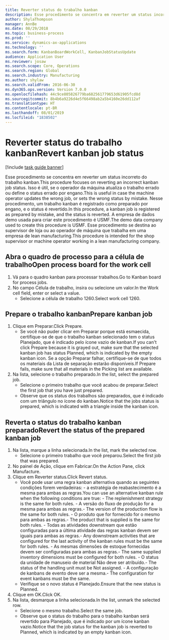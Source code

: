 ```yaml
---
title: Reverter status do trabalho kanban
description: Esse procedimento se concentra em reverter um status incorreto do trabalho kanban.
author: ShylaThompson
manager: AnnBe
ms.date: 08/29/2018
ms.topic: business-process
ms.prod: ''
ms.service: dynamics-ax-applications
ms.technology: ''
ms.search.form: KanbanBoardWorkCell, KanbanJobStatusUpdate
audience: Application User
ms.reviewer: josaw
ms.search.scope: Core, Operations
ms.search.region: Global
ms.search.industry: Manufacturing
ms.author: shylaw
ms.search.validFrom: 2016-06-30
ms.dyn365.ops.version: Version 7.0.0
ms.openlocfilehash: 44c9ce805826779ba682561779653d61905fcd8d
ms.sourcegitcommit: 8b4b6a9226d4e5f66498ab2a5b4160e26dd112af
ms.translationtype: HT
ms.contentlocale: pt-BR
ms.lasthandoff: 08/01/2019
ms.locfileid: "1838502"
---
```

# <a name="revert-kanban-job-status"></a><span data-ttu-id="2b0a9-103">Reverter status do trabalho kanban</span><span class="sxs-lookup"><span data-stu-id="2b0a9-103">Revert kanban job status</span></span>

[!include [task guide banner](../../includes/task-guide-banner.md)]

<span data-ttu-id="2b0a9-104">Esse procedimento se concentra em reverter um status incorreto do trabalho kanban.</span><span class="sxs-lookup"><span data-stu-id="2b0a9-104">This procedure focuses on reverting an incorrect kanban job status.</span></span> <span data-ttu-id="2b0a9-105">Isso é útil, se o operador da máquina atualiza o trabalho errado ou define o status errado por engano.</span><span class="sxs-lookup"><span data-stu-id="2b0a9-105">This is useful in case the machine operator updates the wrong job, or sets the wrong status by mistake.</span></span> <span data-ttu-id="2b0a9-106">Nesse procedimento, um trabalho kanban é registrado como preparado por engano, e o status é revertido.</span><span class="sxs-lookup"><span data-stu-id="2b0a9-106">In this procedure, a kanban job is registered as prepared by mistake, and the status is reverted.</span></span> <span data-ttu-id="2b0a9-107">A empresa de dados demo usada para criar este procedimento é USMF.</span><span class="sxs-lookup"><span data-stu-id="2b0a9-107">The demo data company used to create this procedure is USMF.</span></span> <span data-ttu-id="2b0a9-108">Esse procedimento se destina ao supervisor de loja ou ao operador de máquina que trabalha em uma empresa de lean manufacturing.</span><span class="sxs-lookup"><span data-stu-id="2b0a9-108">This procedure is intended for the shop supervisor or machine operator working in a lean manufacturing company.</span></span>


## <a name="open-process-board-for-the-work-cell"></a><span data-ttu-id="2b0a9-109">Abra o quadro de processo para a célula de trabalho</span><span class="sxs-lookup"><span data-stu-id="2b0a9-109">Open process board for the work cell</span></span>
1. <span data-ttu-id="2b0a9-110">Vá para o quadro kanban para processar trabalhos.</span><span class="sxs-lookup"><span data-stu-id="2b0a9-110">Go to Kanban board for process jobs.</span></span>
2. <span data-ttu-id="2b0a9-111">No campo Célula de trabalho, insira ou selecione um valor.</span><span class="sxs-lookup"><span data-stu-id="2b0a9-111">In the Work cell field, enter or select a value.</span></span>
    * <span data-ttu-id="2b0a9-112">Selecione a célula de trabalho 1260.</span><span class="sxs-lookup"><span data-stu-id="2b0a9-112">Select work cell 1260.</span></span>  

## <a name="prepare-kanban-job"></a><span data-ttu-id="2b0a9-113">Prepare o trabalho kanban</span><span class="sxs-lookup"><span data-stu-id="2b0a9-113">Prepare kanban job</span></span>
1. <span data-ttu-id="2b0a9-114">Clique em Preparar.</span><span class="sxs-lookup"><span data-stu-id="2b0a9-114">Click Prepare.</span></span>
    * <span data-ttu-id="2b0a9-115">Se você não puder clicar em Preparar porque está esmaecida, certifique-se de que o trabalho kanban selecionado tem o status Planejado, que é indicado pelo ícone vazio de kanban.</span><span class="sxs-lookup"><span data-stu-id="2b0a9-115">If you can't click Prepare because it is grayed out, make sure that the selected kanban job has status Planned, which is indicated by the empty kanban icon.</span></span> <span data-ttu-id="2b0a9-116">Se a opção Preparar falhar, certifique-se de que todos os materiais da Lista de separação estarão disponíveis.</span><span class="sxs-lookup"><span data-stu-id="2b0a9-116">If Prepare fails, make sure that all materials in the Picking list are available.</span></span>  
2. <span data-ttu-id="2b0a9-117">Na lista, selecione o trabalho preparado.</span><span class="sxs-lookup"><span data-stu-id="2b0a9-117">In the list, select the prepared job.</span></span>
    * <span data-ttu-id="2b0a9-118">Selecione o primeiro trabalho que você acabou de preparar.</span><span class="sxs-lookup"><span data-stu-id="2b0a9-118">Select the first job that you have just prepared.</span></span>  
    * <span data-ttu-id="2b0a9-119">Observe que os status dos trabalhos são preparados, que é indicado com um triângulo no ícone do kanban.</span><span class="sxs-lookup"><span data-stu-id="2b0a9-119">Notice that the jobs status is prepared, which is indicated with a triangle inside the kanban icon.</span></span>  

## <a name="revert-the-status-of-the-prepared-kanban-job"></a><span data-ttu-id="2b0a9-120">Reverta o status do trabalho kanban preparado</span><span class="sxs-lookup"><span data-stu-id="2b0a9-120">Revert the status of the prepared kanban job</span></span>
1. <span data-ttu-id="2b0a9-121">Na lista, marque a linha selecionada.</span><span class="sxs-lookup"><span data-stu-id="2b0a9-121">In the list, mark the selected row.</span></span>
    * <span data-ttu-id="2b0a9-122">Selecione o primeiro trabalho que você preparou.</span><span class="sxs-lookup"><span data-stu-id="2b0a9-122">Select the first job that was prepared.</span></span>  
2. <span data-ttu-id="2b0a9-123">No painel de Ação, clique em Fabricar.</span><span class="sxs-lookup"><span data-stu-id="2b0a9-123">On the Action Pane, click Manufacture.</span></span>
3. <span data-ttu-id="2b0a9-124">Clique em Reverter status.</span><span class="sxs-lookup"><span data-stu-id="2b0a9-124">Click Revert status.</span></span>
    * <span data-ttu-id="2b0a9-125">Você pode usar uma regra kanban alternativa quando as seguintes condições forem verdadeiras: - a estratégia de reabastecimento é a mesma para ambas as regras.</span><span class="sxs-lookup"><span data-stu-id="2b0a9-125">You can use an alternative kanban rule when the following conditions are true:  - The replenishment strategy is the same for both rules.</span></span>  <span data-ttu-id="2b0a9-126">- A versão do fluxo de produção for a mesma para ambas as regras.</span><span class="sxs-lookup"><span data-stu-id="2b0a9-126">- The version of the production flow is the same for both rules.</span></span>  <span data-ttu-id="2b0a9-127">- O produto que for fornecido for o mesmo para ambas as regras.</span><span class="sxs-lookup"><span data-stu-id="2b0a9-127">- The product that is supplied is the same for both rules.</span></span>  <span data-ttu-id="2b0a9-128">- Todas as atividades downstream que estão configuradas para a última atividade das regras kanban devem ser iguais para ambas as regras.</span><span class="sxs-lookup"><span data-stu-id="2b0a9-128">- Any downstream activities that are configured for the last activity of the kanban rules must be the same for both rules.</span></span>  <span data-ttu-id="2b0a9-129">- As mesmas dimensões de estoque fornecidas devem ser configuradas para ambas as regras.</span><span class="sxs-lookup"><span data-stu-id="2b0a9-129">- The same supplied inventory dimensions must be configured for both rules.</span></span>  <span data-ttu-id="2b0a9-130">- O status da unidade de manuseio de material Não deve ser atribuído.</span><span class="sxs-lookup"><span data-stu-id="2b0a9-130">- The status of the handling unit must be Not assigned.</span></span>  <span data-ttu-id="2b0a9-131">- A configuração de kanbans de evento deve ser a mesma.</span><span class="sxs-lookup"><span data-stu-id="2b0a9-131">- The configuration for event kanbans must be the same.</span></span>  
    * <span data-ttu-id="2b0a9-132">Verifique se o novo status é Planejado.</span><span class="sxs-lookup"><span data-stu-id="2b0a9-132">Ensure that the new status is Planned.</span></span>  
4. <span data-ttu-id="2b0a9-133">Clique em OK.</span><span class="sxs-lookup"><span data-stu-id="2b0a9-133">Click OK.</span></span>
5. <span data-ttu-id="2b0a9-134">Na lista, desmarque a linha selecionada.</span><span class="sxs-lookup"><span data-stu-id="2b0a9-134">In the list, unmark the selected row.</span></span>
    * <span data-ttu-id="2b0a9-135">Selecione o mesmo trabalho.</span><span class="sxs-lookup"><span data-stu-id="2b0a9-135">Select the same job.</span></span>  
    * <span data-ttu-id="2b0a9-136">Observe que o status do trabalho para o trabalho kanban será revertido para Planejado, que é indicado por um ícone kanban vazio.</span><span class="sxs-lookup"><span data-stu-id="2b0a9-136">Notice that the job status for the kanban job is reverted to Planned, which is indicated by an empty kanban icon.</span></span>  

